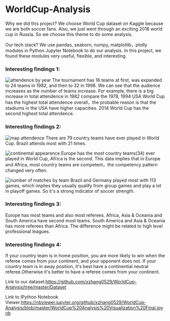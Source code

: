 # WorldCup-Analysis

Why we did this project? We choose World Cup dataset on Kaggle because we are both soccer fans. Also, we just went through an exciting 2018 world cup in Russia. So we choose this theme to do some analysis.

Our tech stack? We use pandas, seaborn, numpy, matplotlib，plotly modules in Python Jupyter Notebook to do our analysis. In this project, we found these modules very useful, flexible, and interesting.

### Interesting findings 1:
![attendence by year](https://user-images.githubusercontent.com/32447999/43353521-8d7784f6-91ef-11e8-94c9-e1c64d82f9c5.png)
The tournament has 16 teams at first, was expanded to 24 teams in 1982, and then to 32 in 1998. We can see that the audience increases as the number of teams increase. For example, there is a big increase in total attendence in 1982 compare the 1978, 1994 USA World Cup has the highest total attendence overall，the probable reason is that the stadiums in the USA have higher capacities. 2014 World Cup has the second highest total attendence.

### Interesting findings 2:
![map attendence](https://user-images.githubusercontent.com/32447999/43353541-f8896eb2-91ef-11e8-9eb6-0361763c1d56.png)
There are 79 country teams have ever played in World Cup.
Brazil attends most with 21 times.

![continental appearence](https://user-images.githubusercontent.com/32447999/43353540-f549c5a8-91ef-11e8-9be3-37f01b5e2885.png)
Europe has the most country teams(34) ever played in World Cup, Africa is the second. This data implies that in Europe and Africa, most country teams are competent，the competency pattern changed very often.

![number of matches by team](https://user-images.githubusercontent.com/32447999/43353557-291bc78c-91f0-11e8-8524-0aebfb3d53d8.png)
Brazil and Germany played most with 113 games, which implies they usually qualify from group games and play a lot in playoff games. So it's a strong indicator of soccer strength.

### Interesting findings 3:

Europe has most teams and also most referees.
Africa, Asia & Oceania and South America have second most teams.
South America and Asia & Oceania has more referees than Africa. The difference might be related to high level professional leagues.

### Interesting findings 4:

If your country team is in home position, you are more likely to win when the referee comes from your continent, and your opponent does not.
If your country team is in away position, it's best have a continential neutral referee.Otherwise it's better to have a referee comes from your continent.

Link to our dataset:https://github.com/xzhang0529/WorldCup-Analysis/tree/master/Dataset

Link to IPython Notebook Viewer:https://nbviewer.jupyter.org/github/xzhang0529/WorldCup-Analysis/blob/master/WorldCup%20Analysis%20Visualization%20Final.ipynb


